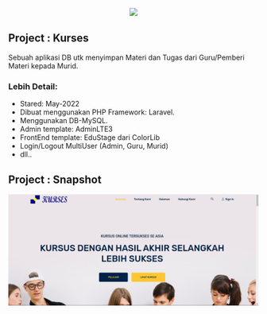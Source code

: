 <p align="center"><a href="https://laravel.com" target="_blank"><img src="https://raw.githubusercontent.com/laravel/art/master/logo-lockup/5%20SVG/2%20CMYK/1%20Full%20Color/laravel-logolockup-cmyk-red.svg" width="400"></a></p>

## Project : Kurses

Sebuah aplikasi DB utk menyimpan Materi dan Tugas dari Guru/Pemberi Materi kepada Murid.
### Lebih Detail:
- Stared: May-2022
- Dibuat menggunakan PHP Framework: Laravel.
- Menggunakan DB-MySQL.
- Admin template: AdminLTE3
- FrontEnd template: EduStage dari ColorLib
- Login/Logout MultiUser (Admin, Guru, Murid)
- dll..

## Project : Snapshot
![Frontpage](public/images/1-frontpage.png)
